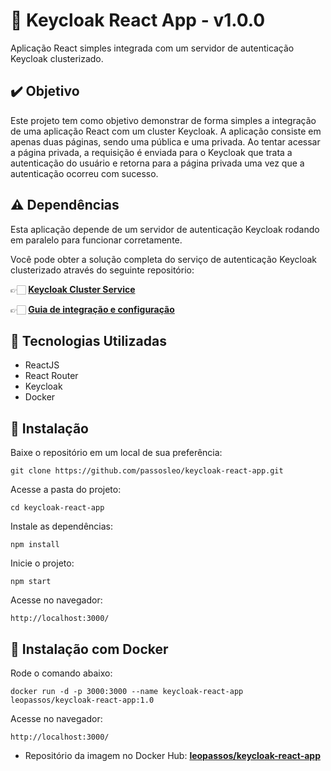 # 🔑 Keycloak React App - v1.0.0

Aplicação React simples integrada com um servidor de autenticação Keycloak clusterizado.


## ✔️ Objetivo

Este projeto tem como objetivo demonstrar de forma simples a integração de uma aplicação React com um cluster Keycloak. A aplicação consiste em apenas duas páginas, sendo uma pública e uma privada. Ao tentar acessar a página privada, a requisição é enviada para o Keycloak que trata a autenticação do usuário e retorna para a página privada uma vez que a autenticação ocorreu com sucesso.


## ⚠️ Dependências

Esta aplicação depende de um servidor de autenticação Keycloak rodando em paralelo para funcionar corretamente. 

Você pode obter a solução completa do serviço de autenticação Keycloak clusterizado através do seguinte repositório:

👉🏻 **[Keycloak Cluster Service](https://github.com/passosleo/keycloak-cluster-service)**

👉🏻 **[Guia de integração e configuração](https://jamboard.google.com/d/1p2sjMIA_BHvASBq7ffZ7mO2NGqeFy48nwczDjBWZuSU/viewer)**


## 🚀 Tecnologias Utilizadas

* ReactJS
* React Router
* Keycloak
* Docker


## 🔧 Instalação

Baixe o repositório em um local de sua preferência:
```
git clone https://github.com/passosleo/keycloak-react-app.git
```

Acesse a pasta do projeto:
```
cd keycloak-react-app
```

Instale as dependências:
```
npm install
```

Inicie o projeto:
```
npm start
```

Acesse no navegador:
```
http://localhost:3000/
```


## 🐳 Instalação com Docker

Rode o comando abaixo:
```
docker run -d -p 3000:3000 --name keycloak-react-app leopassos/keycloak-react-app:1.0
```

Acesse no navegador:
```
http://localhost:3000/
```

* Repositório da imagem no Docker Hub: **[leopassos/keycloak-react-app](https://hub.docker.com/r/leopassos/keycloak-react-app)**

